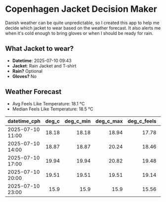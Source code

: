 
# Copenhagen Jacket Decision Maker

Danish weather can be quite unpredictable, so I created this app to help me decide which jacket to wear based on the weather forecast. 
It also alerts me when it's cold enough to bring gloves or when I should be ready for rain.

## What Jacket to wear?

- **Datetime**: 2025-07-10 09:43
- **Jacket**: Rain Jacket and T-shirt
- **Rain?** Optional
- **Gloves?** No

## Weather Forecast
- Avg Feels Like Temperature: 18.1 °C
- Median Feels Like Temperature: 18.5 °C

| datetime_cph     |   deg_c |   deg_c_min |   deg_c_max |   deg_c_feels | weather   | wind   | rain   |
|:-----------------|--------:|------------:|------------:|--------------:|:----------|:-------|:-------|
| 2025-07-10 11:00 |   18.18 |       18.18 |       18.94 |         17.78 | Clouds    | Low    | None   |
| 2025-07-10 14:00 |   18.87 |       18.87 |       20.24 |         18.46 | Rain      | Low    | Low    |
| 2025-07-10 17:00 |   19.94 |       19.94 |       20.82 |         19.48 | Clouds    | Low    | None   |
| 2025-07-10 20:00 |   19.51 |       19.51 |       19.51 |         19.14 | Clouds    | Low    | None   |
| 2025-07-10 23:00 |   15.9  |       15.9  |       15.9  |         15.56 | Clear     | Low    | None   |
        
